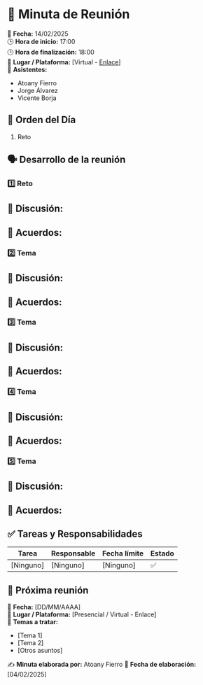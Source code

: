# 📝 Minuta de Reunión  

📆 **Fecha:** 14/02/2025  
🕒 **Hora de inicio:** 17:00  
🕒 **Hora de finalización:** 18:00  
📍 **Lugar / Plataforma:** [Virtual - [Enlace](https://itesm.zoom.us/my/atoany)]  
👥 **Asistentes:**  
- Atoany Fierro 
- Jorge Álvarez
- Vicente Borja

## 📌 Orden del Día  
1. Reto   

## 🗣️ Desarrollo de la reunión  
### 1️⃣ Reto  
📝 **Discusión:**  
- 

📌 **Acuerdos:**  
- 

### 2️⃣ Tema  
📝 **Discusión:**  
- 

📌 **Acuerdos:**  
- 

### 3️⃣ Tema  
📝 **Discusión:**  
-  

📌 **Acuerdos:**  
- 

### 4️⃣ Tema  
📝 **Discusión:**  
-  

📌 **Acuerdos:**  
- 

### 5️⃣ Tema  
📝 **Discusión:**  
- 

📌 **Acuerdos:**  
- 

## ✅ Tareas y Responsabilidades  
| Tarea | Responsable | Fecha límite | Estado |
|-------|------------|--------------|--------|
| [Ninguno] | [Ninguno] | [Ninguno] | ✅ |

## 📅 Próxima reunión  
📆 **Fecha:** [DD/MM/AAAA]  
📍 **Lugar / Plataforma:** [Presencial / Virtual - Enlace]  
📌 **Temas a tratar:**  
- [Tema 1]  
- [Tema 2]  
- [Otros asuntos]  

✍️ **Minuta elaborada por:** Atoany Fierro 
📅 **Fecha de elaboración:** [04/02/2025]  
